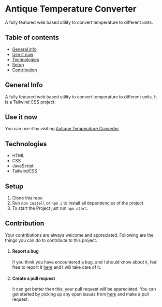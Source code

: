 # Antique Temperature Converter
A fully featured web based utility to convert temperature to different units.
## Table of contents
* [General info](#general-info)
* [Use it now](#Use-it-now)
* [Technologies](#technologies)
* [Setup](#setup)
* [Contribution](#contribution)
## General Info
A fully featured web based utility to convert temperature to different units. It is a Tailwind CSS project.
## Use it now
You can use it by visiting [Antique Temperature Converter](https://antique-temperature.onrender.com)
## Technologies 
* HTML
* CSS
* JavaScript
* TailwindCSS
## Setup
1. Clone this repo
2. Run ```npm install``` or ```npm i``` to install all dependencies of the project.
6. To start the Project just run ```npm start```.
## Contribution
Your contributions are always welcome and appreciated. Following are the things you can do to contribute to this project.
1. #### Report a bug
   If you think you have encountered a bug, and I should know about it, feel free to report it [here](https://github.com/EasyCodingWithArvind/antique-temperature-converter/issues) and I will take care of it.
2. #### Create a pull request
   It can get better then this, your pull request will be appreciated. You can get started by picking up any open issues from [here](https://github.com/EasyCodingWithArvind/antique-temperature-converter/issues) and make a pull request.
